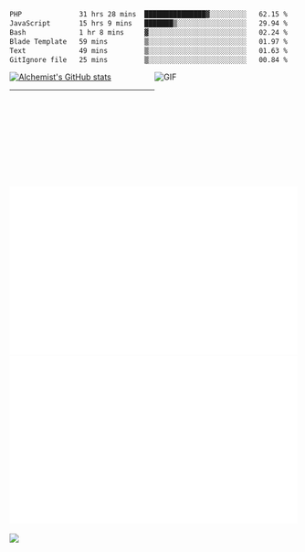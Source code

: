 <!--START_SECTION:waka-->

```text
PHP              31 hrs 28 mins  ███████████████▓░░░░░░░░░   62.15 %
JavaScript       15 hrs 9 mins   ███████▒░░░░░░░░░░░░░░░░░   29.94 %
Bash             1 hr 8 mins     ▓░░░░░░░░░░░░░░░░░░░░░░░░   02.24 %
Blade Template   59 mins         ▒░░░░░░░░░░░░░░░░░░░░░░░░   01.97 %
Text             49 mins         ▒░░░░░░░░░░░░░░░░░░░░░░░░   01.63 %
GitIgnore file   25 mins         ▒░░░░░░░░░░░░░░░░░░░░░░░░   00.84 %
```

<!--END_SECTION:waka-->

[![Alchemist's GitHub stats](https://github-readme-stats.vercel.app/api?username=DrMaxis&show_icons=true&theme=outrun&count_private=true)](#)
<img align="right" alt="GIF" src="https://user-images.githubusercontent.com/5355808/139111924-210cc6fa-9fb1-4dac-929d-6324a5836a92.gif" width="250" height="200" />
<hr />

![](https://raw.githubusercontent.com/DrMaxis/github-stats-transparent/output/generated/overview.svg)
![](https://raw.githubusercontent.com/DrMaxis/github-stats-transparent/output/generated/languages.svg)

 
<a href="https://count.getloli.com/"><img src="https://count.getloli.com/get/@:maxis-the-alchemist?theme=rule34"></a>
<!-- https://count.getloli.com/get/@alchemist?theme=rule34 -->
<br>

